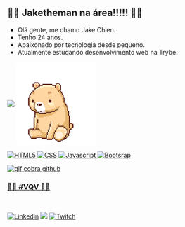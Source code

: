 
<h2> 🚀🚀 Jaketheman na área!!!!! 🚀🚀 </h2>
<div>
<ul>
  <li>Olá gente, me chamo Jake Chien.</li>
  <li>Tenho 24 anos.</li>
  <li>Apaixonado por tecnologia desde pequeno.</li>
  <li>Atualmente estudando desenvolvimento web na Trybe.</li>
</ul>
  
  <a href="https://github.com/ellen2121">
<img height="180em" align="center" src="https://github-readme-stats.vercel.app/api?username=jaketheman96&show_icons=true&theme=react&include_all_commits=true&count_private=true"/>
    
<img alt="gif ursinho" src="bc3c3e1641a0cf730b2f3cbe1031fd3b079544cc_hq.gif" height="190px" width="180px" align="center">
 
![HTML5](https://img.shields.io/badge/HTML5-E34F26?style=for-the-badge&logo=html5&logoColor=white)
![CSS](https://img.shields.io/badge/CSS-239120?&style=for-the-badge&logo=css3&logoColor=white)
![Javascript](https://img.shields.io/badge/JavaScript-323330?style=for-the-badge&logo=javascript&logoColor=F7DF1E)
![Bootsrap](https://img.shields.io/badge/Bootstrap-563D7C?style=for-the-badge&logo=bootstrap&logoColor=white)

<img alt="gif cobra github" src="https://github.com/jaketheman96/jaketheman96/blob/output/github-contribution-grid-snake.svg" margin-left="0">

### 🚀🚀 #VQV 🚀🚀
<br>
  
[![Linkedin](https://img.shields.io/badge/LinkedIn-0077B5?style=for-the-badge&logo=linkedin&logoColor=white)](https://www.linkedin.com/in/jake-chien-70aa0a1b2/)
[![](https://img.shields.io/badge/Instagram-E4405F?style=for-the-badge&logo=instagram&logoColor=white)](https://www.instagram.com/jakechien/)
[![Twitch](https://img.shields.io/badge/Twitch-9146FF?style=for-the-badge&logo=twitch&logoColor=white)](https://www.twitch.tv/jakechienn)
</div>

